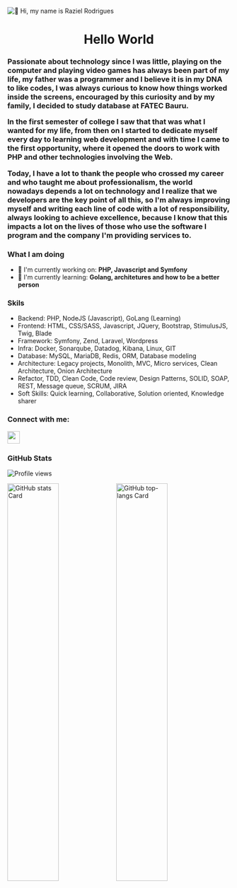 ![👋 Hi, my name is Raziel Rodrigues](https://wallpapercave.com/wp/wp6582675.jpg)

<div id="toc">
  <ul align="center" style="list-style: none">
    <summary>
      <h1>
        Hello World
      </h1>
    </summary>
  </ul>
</div>

 <h3 align="left">
  Passionate about technology since I was little, playing on the computer and playing video games has always been part of my life, my father was a programmer and I believe it is in my DNA to like codes, I was always curious to know how things worked inside the screens, encouraged by this curiosity and by my family, I decided to study database at FATEC Bauru.


In the first semester of college I saw that that was what I wanted for my life, from then on I started to dedicate myself every day to learning web development and with time I came to the first opportunity, where it opened the doors to work with PHP and other technologies involving the Web.


Today, I have a lot to thank the people who crossed my career and who taught me about professionalism, the world nowadays depends a lot on technology and I realize that we developers are the key point of all this, so I'm always improving myself and writing each line of code with a lot of responsibility, always looking to achieve excellence, because I know that this impacts a lot on the lives of those who use the software I program and the company I'm providing services to.

</h3>

<h3 align="left">What I am doing</h3>

- 💼 I'm currently working on: **PHP, Javascript and Symfony**
- 🌱 I'm currently learning: **Golang, architetures and how to be a better person**

<h3 align="left">Skils</h3>

<ul align="left">
  <li>Backend: PHP, NodeJS (Javascript), GoLang (Learning)</li>
  <li>Frontend: HTML, CSS/SASS, Javascript, JQuery, Bootstrap, StimulusJS, Twig, Blade</li>
  <li>Framework: Symfony, Zend, Laravel, Wordpress</li>
  <li>Infra: Docker, Sonarqube, Datadog, Kibana, Linux, GIT</li>
  <li>Database: MySQL, MariaDB, Redis, ORM, Database modeling</li>
  <li>Architecture: Legacy projects, Monolith, MVC, Micro services, Clean Architecture, Onion Architecture</li>
  <li>Refactor, TDD, Clean Code, Code review, Design Patterns, SOLID, SOAP, REST, Message queue, SCRUM, JIRA</li>
  <li>Soft Skills: Quick learning, Collaborative, Solution oriented, Knowledge sharer</li>
</ul>

<h3 align="left">Connect with me:</h3>
<p align="left"><a href="https://www.linkedin.com/in/https://www.linkedin.com/in/raziel-rodrigues/" target="_blank"><img src="https://img.shields.io/badge/LinkedIn-0077B5?style=for-the-badge&logo=linkedin&logoColor=white" height="28" style="margin-right: 4px"></a></p>

<h3 align="left">GitHub Stats</h3>

![Profile views](https://komarev.com/ghpvc/?username=razielrodrigues&label=Profile%20views&color=0e75b6&style=flat)

<p align="left">
  <img width="48%" src="https://github-readme-stats.vercel.app/api?username=razielrodrigues&theme=default&cache_seconds=1800&border_radius=4&hide_title=false&hide_rank=false&show_icons=true&include_all_commits=true&line_height=25" alt="GitHub stats Card" />
  <img width="48%" src="https://github-readme-stats.vercel.app/api/top-langs?username=razielrodrigues&theme=default&cache_seconds=1800&border_radius=4&hide_title=false&layout=compact&langs_count=5&card_width=400&hide_progress=false" alt="GitHub top-langs Card" />
</p>
